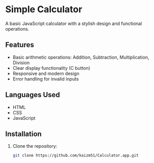 # Simple Calculator
A basic JavaScript calculator with a stylish design and functional operations.

## Features

- Basic arithmetic operations: Addition, Subtraction, Multiplication, Division
- Clear display functionality (C button)
- Responsive and modern design
- Error handling for invalid inputs

## Languages Used

- HTML
- CSS
- JavaScript
## Installation

1. Clone the repository:
   ```bash
   git clone https://github.com/kaizm51/Calculator.app.git
